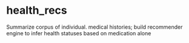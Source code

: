 # health_recs
Summarize corpus of individual. medical histories; build recommender engine to infer health statuses based on medication alone
